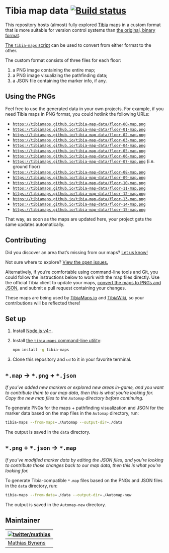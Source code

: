# Tibia map data [![Build status](https://travis-ci.org/tibiamaps/tibia-map-data.svg)](https://travis-ci.org/tibiamaps/tibia-map-data)

This repository hosts (almost) fully explored [Tibia](https://secure.tibia.com/) maps in a custom format that is more suitable for version control systems than [the original, binary format](https://tibiamaps.io/guides/map-file-format).

[The `tibia-maps` script](https://github.com/tibiamaps/tibia-maps-script) can be used to convert from either format to the other.

The custom format consists of three files for each floor:

1. a PNG image containing the entire map;
2. a PNG image visualizing the pathfinding data;
3. a JSON file containing the marker info, if any.

## Using the PNGs

Feel free to use the generated data in your own projects. For example, if you need Tibia maps in PNG format, you could hotlink the following URLs:

* [`https://tibiamaps.github.io/tibia-map-data/floor-00-map.png`](https://tibiamaps.github.io/tibia-map-data/floor-00-map.png)
* [`https://tibiamaps.github.io/tibia-map-data/floor-01-map.png`](https://tibiamaps.github.io/tibia-map-data/floor-01-map.png)
* [`https://tibiamaps.github.io/tibia-map-data/floor-02-map.png`](https://tibiamaps.github.io/tibia-map-data/floor-02-map.png)
* [`https://tibiamaps.github.io/tibia-map-data/floor-03-map.png`](https://tibiamaps.github.io/tibia-map-data/floor-03-map.png)
* [`https://tibiamaps.github.io/tibia-map-data/floor-04-map.png`](https://tibiamaps.github.io/tibia-map-data/floor-04-map.png)
* [`https://tibiamaps.github.io/tibia-map-data/floor-05-map.png`](https://tibiamaps.github.io/tibia-map-data/floor-05-map.png)
* [`https://tibiamaps.github.io/tibia-map-data/floor-06-map.png`](https://tibiamaps.github.io/tibia-map-data/floor-06-map.png)
* [`https://tibiamaps.github.io/tibia-map-data/floor-07-map.png`](https://tibiamaps.github.io/tibia-map-data/floor-07-map.png) (i.e. ground floor)
* [`https://tibiamaps.github.io/tibia-map-data/floor-08-map.png`](https://tibiamaps.github.io/tibia-map-data/floor-08-map.png)
* [`https://tibiamaps.github.io/tibia-map-data/floor-09-map.png`](https://tibiamaps.github.io/tibia-map-data/floor-09-map.png)
* [`https://tibiamaps.github.io/tibia-map-data/floor-10-map.png`](https://tibiamaps.github.io/tibia-map-data/floor-10-map.png)
* [`https://tibiamaps.github.io/tibia-map-data/floor-11-map.png`](https://tibiamaps.github.io/tibia-map-data/floor-11-map.png)
* [`https://tibiamaps.github.io/tibia-map-data/floor-12-map.png`](https://tibiamaps.github.io/tibia-map-data/floor-12-map.png)
* [`https://tibiamaps.github.io/tibia-map-data/floor-13-map.png`](https://tibiamaps.github.io/tibia-map-data/floor-13-map.png)
* [`https://tibiamaps.github.io/tibia-map-data/floor-14-map.png`](https://tibiamaps.github.io/tibia-map-data/floor-14-map.png)
* [`https://tibiamaps.github.io/tibia-map-data/floor-15-map.png`](https://tibiamaps.github.io/tibia-map-data/floor-15-map.png)

That way, as soon as the maps are updated here, your project gets the same updates automatically.

## Contributing

Did you discover an area that’s missing from our maps? [Let us know!](https://github.com/tibiamaps/tibia-map-data/issues/new)

Not sure where to explore? [View the open issues.](https://github.com/tibiamaps/tibia-map-data/issues?q=is%3Aissue+is%3Aopen)

Alternatively, if you’re comfortable using command-line tools and Git, you could follow the instructions below to work with the map files directly. Use the official Tibia client to update your maps, [convert the maps to PNGs and JSON](#map--png--json), and submit a pull request containing your changes.

These maps are being used by [TibiaMaps.io](https://tibiamaps.io/) and [TibiaWiki](http://tibia.wikia.com/wiki/Mapper), so your contributions will be reflected there!

## Set up

1. Install [Node.js v4+](https://nodejs.org/en/).

2. Install [the `tibia-maps` command-line utility](https://github.com/tibiamaps/tibia-maps-script):

    ```sh
    npm install -g tibia-maps
    ```

3. Clone this repository and `cd` to it in your favorite terminal.

## `*.map` → `*.png` + `*.json`

_If you’ve added new markers or explored new areas in-game, and you want to contribute them to our map data, then this is what you’re looking for. Copy the new map files to the `Automap` directory before continuing._

To generate PNGs for the maps + pathfinding visualization and JSON for the marker data based on the map files in the `Automap` directory, run:

```sh
tibia-maps --from-maps=./Automap --output-dir=./data
```

The output is saved in the `data` directory.

## `*.png` + `*.json` → `*.map`

_If you’ve modified marker data by editing the JSON files, and you’re looking to contribute those changes back to our map data, then this is what you’re looking for._

To generate Tibia-compatible `*.map` files based on the PNGs and JSON files in the `data` directory, run:

```sh
tibia-maps --from-data=./data --output-dir=./Automap-new
```

The output is saved in the `Automap-new` directory.

## Maintainer

| [![twitter/mathias](https://gravatar.com/avatar/24e08a9ea84deb17ae121074d0f17125?s=70)](https://twitter.com/mathias "Follow @mathias on Twitter") |
|---|
| [Mathias Bynens](https://mathiasbynens.be/) |
